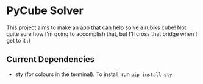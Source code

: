 # PyCube Solver
This project aims to make an app that can help solve a rubiks cube! Not quite sure how I'm going to accomplish that, but I'll cross that bridge when I get to it :)
## Current Dependencies
- sty (for colours in the terminal). To install, run `pip install sty`
